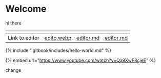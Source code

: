

# Welcome


hi there

<table data-view="cards"><thead><tr><th></th><th data-hidden data-card-cover data-type="files"></th><th data-hidden data-type="content-ref"></th><th data-hidden data-card-target data-type="content-ref"></th></tr></thead><tbody><tr><td>Link to editor</td><td><a href=".gitbook/assets/edito.webp">edito.webp</a></td><td><a href="basics/editor.md">editor.md</a></td><td><a href="basics/editor.md">editor.md</a></td></tr></tbody></table>

{% include ".gitbook/includes/hello-world.md" %}

{% embed url="https://www.youtube.com/watch?v=Qa9XwF8cjeE" %}

change
